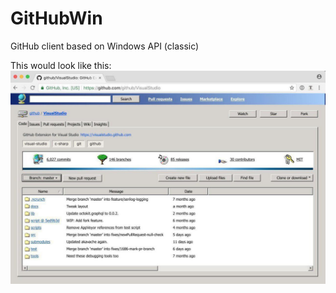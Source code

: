 # GitHubWin
GitHub client based on Windows API (classic)

This would look like this:
![UI concept](github-win-classic.jpg)
